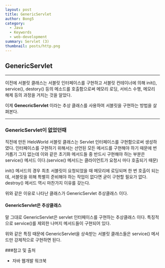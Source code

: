 ```yaml
---
layout: post
title: GenericServlet
author: Bong5
category:
  - Java
  - Keywords
  - web-development
summary: Servlet (3)
thumbnail: posts/http.png
---
```


## GenericServlet

---

이전에 서블릿 클래스는 서블릿 인터페이스를 구현하고 서블릿 컨테이너에 의해 init(), service(), destory() 등의 메소드를 호출함으로써 메모리 로딩, 서비스 수행, 메모리 해제 등의 과정을 거치는 것을 알았다.

이제 __GenecricServlet__ 이라는 추상 클래스를 사용하여 서블릿을 구현하는 방법을 살펴본다.

---

### GenericServlet이 없었던때
직전에 만든 HeloWorld 서블릿 클래스는 Servlet 인터페이스를 구현함으로써 생성하였다. 인터페이스를 구현하기 위해서는 선언된 모든 메서드를 구현해야 하기 때문에 번거롭기 그지 없는데 이와 같은 초기화 메서드들 중 반드시 구현해야 하는 부분은 service() 메서드 이다.(service() 메서드는 클라이언트가 요청시 마다 호출되기 때문)

init() 메서드의 경우 최초 서블릿이 요청되었을 때 메모리에 로딩되며 한 번 호출이 되는데, 서블릿을 위해 특별히 준비해야 하는 작업이 없다면 굳이 구현할 필요가 없다. destroy() 메서드 역시 마찬가지 이유를 갖는다.

위와 같은 이유로 나타난 클래스가 GenericServlet 추상클래스 이다.

#### GenericServlet은 추상클래스
말 그대로 GenericServlet은 servlet 인터페이스를 구현하는 추상클래스 이다. 특징적으로 service()를 제외한 나머지 메서드들이 구현되어 있다.

위와 같은 특징 때문에 GenericServlet을 상속받는 서블릿 클래스들은 service() 메서드만 강제적으로 구현하면 된다.










###참고 및 출처
  - 자바 웹개발 워크북
